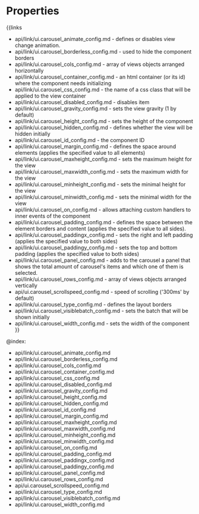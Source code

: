 
Properties
==========

{{links
- api/link/ui.carousel_animate_config.md - defines or disables view change animation.
- api/link/ui.carousel_borderless_config.md - used to hide the component borders
- api/link/ui.carousel_cols_config.md - array of views objects arranged horizontally
- api/link/ui.carousel_container_config.md - an html container (or its id) where the component needs initializing
- api/link/ui.carousel_css_config.md - the name of a css class that will be applied to the view container
- api/link/ui.carousel_disabled_config.md - disables item
- api/link/ui.carousel_gravity_config.md - sets the view gravity (1 by default)
- api/link/ui.carousel_height_config.md - sets the height of the component
- api/link/ui.carousel_hidden_config.md - defines whether the view will be hidden initially
- api/link/ui.carousel_id_config.md - the component ID
- api/link/ui.carousel_margin_config.md - defines the space around elements (applies the specified value to all elements)
- api/link/ui.carousel_maxheight_config.md - sets the maximum height for the view
- api/link/ui.carousel_maxwidth_config.md - sets the maximum width for the view
- api/link/ui.carousel_minheight_config.md - sets the minimal height for the view
- api/link/ui.carousel_minwidth_config.md - sets the minimal width for the view
- api/link/ui.carousel_on_config.md - allows attaching custom handlers to inner events of the component
- api/link/ui.carousel_padding_config.md - defines the space between the element borders and content (applies the specified value to all sides).
- api/link/ui.carousel_paddingx_config.md - sets the right and left padding (applies the specified value to both sides)
- api/link/ui.carousel_paddingy_config.md - sets the top and bottom padding (applies the specified value to both sides)
- api/link/ui.carousel_panel_config.md - adds to the carousel a panel that  shows the total amount of carousel's items and which one of them is selected.
- api/link/ui.carousel_rows_config.md - array of views objects arranged vertically
- api/ui.carousel_scrollspeed_config.md - speed of scrolling ('300ms' by default)
- api/link/ui.carousel_type_config.md - defines the layout borders
- api/link/ui.carousel_visiblebatch_config.md - sets the batch that will be shown initially
- api/link/ui.carousel_width_config.md - sets the width of the component
}}

@index:
- api/link/ui.carousel_animate_config.md
- api/link/ui.carousel_borderless_config.md
- api/link/ui.carousel_cols_config.md
- api/link/ui.carousel_container_config.md
- api/link/ui.carousel_css_config.md
- api/link/ui.carousel_disabled_config.md
- api/link/ui.carousel_gravity_config.md
- api/link/ui.carousel_height_config.md
- api/link/ui.carousel_hidden_config.md
- api/link/ui.carousel_id_config.md
- api/link/ui.carousel_margin_config.md
- api/link/ui.carousel_maxheight_config.md
- api/link/ui.carousel_maxwidth_config.md
- api/link/ui.carousel_minheight_config.md
- api/link/ui.carousel_minwidth_config.md
- api/link/ui.carousel_on_config.md
- api/link/ui.carousel_padding_config.md
- api/link/ui.carousel_paddingx_config.md
- api/link/ui.carousel_paddingy_config.md
- api/link/ui.carousel_panel_config.md
- api/link/ui.carousel_rows_config.md
- api/ui.carousel_scrollspeed_config.md
- api/link/ui.carousel_type_config.md
- api/link/ui.carousel_visiblebatch_config.md
- api/link/ui.carousel_width_config.md

